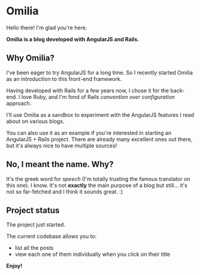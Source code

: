 # Omilia

Hello there! I'm glad you're here.

**Omilia is a blog developed with AngularJS and Rails.**

## Why Omilia?

I've been eager to try AngularJS for a long time. So I recently started Omilia as an introduction to this front-end framework.

Having developed with Rails for a few years now, I chose it for the back-end. I love Ruby, and I'm fond of Rails *convention over configuration* approach.

I'll use Omilia as a sandbox to experiment with the AngularJS features I read about on various blogs.

You can also use it as an example if you're interested in starting an AngularJS + Rails project. There are already many excellent ones out there, but it's always nice to have multiple sources!

## No, I meant the name. Why?

It's the greek word for *speech* (I'm totally trusting the famous translator on this one). I know. It's not **exactly** the main purpose of a blog but still... it's not so far-fetched and I think it sounds great. :)

## Project status

The project just started.

The current codebase allows you to:
- list all the posts
- view each one of them individually when you click on their title

**Enjoy!**
